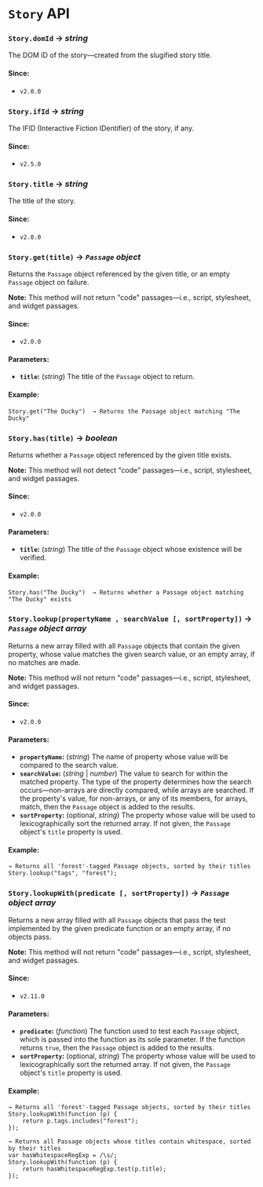 <!-- ***********************************************************************************************
	Story API
************************************************************************************************ -->
<h1 id="story-api"><code>Story</code> API</h1>

<!-- *********************************************************************** -->

<span id="story-api-getter-domid"></span>
### `Story.domId` → *string*

The DOM ID of the story—created from the slugified story title.

#### Since:

* `v2.0.0`

<!-- *********************************************************************** -->

<span id="story-api-getter-ifid"></span>
### `Story.ifId` → *string*

The IFID (Interactive Fiction IDentifier) of the story, if any.

#### Since:

* `v2.5.0`

<!-- *********************************************************************** -->

<span id="story-api-getter-title"></span>
### `Story.title` → *string*

The title of the story.

#### Since:

* `v2.0.0`

<!-- *********************************************************************** -->

<span id="story-api-method-get"></span>
### `Story.get(title)` → *`Passage` object*

Returns the `Passage` object referenced by the given title, or an empty `Passage` object on failure.

<p role="note"><b>Note:</b>
This method will not return &quot;code&quot; passages—i.e., script, stylesheet, and widget passages.
</p>

#### Since:

* `v2.0.0`

#### Parameters:

* **`title`:** (*string*) The title of the `Passage` object to return.

#### Example:

```
Story.get("The Ducky")  → Returns the Passage object matching "The Ducky"
```

<!-- *********************************************************************** -->

<span id="story-api-method-has"></span>
### `Story.has(title)` → *boolean*

Returns whether a `Passage` object referenced by the given title exists.

<p role="note"><b>Note:</b>
This method will not detect &quot;code&quot; passages—i.e., script, stylesheet, and widget passages.
</p>

#### Since:

* `v2.0.0`

#### Parameters:

* **`title`:** (*string*) The title of the `Passage` object whose existence will be verified.

#### Example:

```
Story.has("The Ducky")  → Returns whether a Passage object matching "The Ducky" exists
```

<!-- *********************************************************************** -->

<span id="story-api-method-lookup"></span>
### `Story.lookup(propertyName , searchValue [, sortProperty])` → *`Passage` object array*

Returns a new array filled with all `Passage` objects that contain the given property, whose value matches the given search value, or an empty array, if no matches are made.

<p role="note"><b>Note:</b>
This method will not return &quot;code&quot; passages—i.e., script, stylesheet, and widget passages.
</p>

#### Since:

* `v2.0.0`

#### Parameters:

* **`propertyName`:** (*string*) The name of property whose value will be compared to the search value.
* **`searchValue`:** (*string* | *number*) The value to search for within the matched property.  The type of the property determines how the search occurs—non-arrays are directly compared, while arrays are searched.  If the property's value, for non-arrays, or any of its members, for arrays, match, then the `Passage` object is added to the results.
* **`sortProperty`:** (optional, *string*) The property whose value will be used to lexicographically sort the returned array.  If not given, the `Passage` object's `title` property is used.

#### Example:

```
→ Returns all 'forest'-tagged Passage objects, sorted by their titles
Story.lookup("tags", "forest");
```

<!-- *********************************************************************** -->

<span id="story-api-method-lookupwith"></span>
### `Story.lookupWith(predicate [, sortProperty])` → *`Passage` object array*

Returns a new array filled with all `Passage` objects that pass the test implemented by the given predicate function or an empty array, if no objects pass.

<p role="note"><b>Note:</b>
This method will not return &quot;code&quot; passages—i.e., script, stylesheet, and widget passages.
</p>

#### Since:

* `v2.11.0`

#### Parameters:

* **`predicate`:** (*function*) The function used to test each `Passage` object, which is passed into the function as its sole parameter.  If the function returns `true`, then the `Passage` object is added to the results.
* **`sortProperty`:** (optional, *string*) The property whose value will be used to lexicographically sort the returned array.  If not given, the `Passage` object's `title` property is used.

#### Example:

```
→ Returns all 'forest'-tagged Passage objects, sorted by their titles
Story.lookupWith(function (p) {
	return p.tags.includes("forest");
});

→ Returns all Passage objects whose titles contain whitespace, sorted by their titles
var hasWhitespaceRegExp = /\s/;
Story.lookupWith(function (p) {
	return hasWhitespaceRegExp.test(p.title);
});
```
